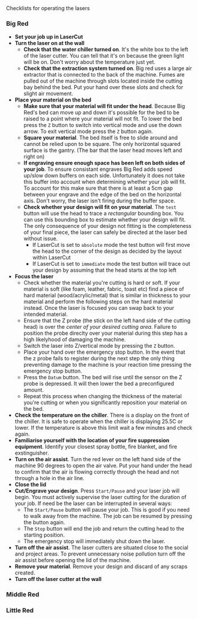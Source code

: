 ##

Checklists for operating the lasers

### Big Red

* **Set your job up in LaserCut**
* **Turn the laser on at the wall**
  * **Check that the water chiller turned on**. It's the white box to the left of the laser cutter. You can tell that it's on because the green light will be on. Don't worry about the temperature just yet.
  * **Check that the extraction system turned on**. Big red uses a large air extractor that is connected to the back of the machine. Fumes are pulled out of the machine through slots located inside the cutting bay behind the bed. Put your hand over these slots and check for slight air movement.
* **Place your material on the bed**
  * **Make sure that your material will fit under the head**. Because Big Red's bed can move up and down it's possible for the bed to be raised to a point where your material will not fit. To lower the bed press the `Z` button to switch into vertical mode and use the down arrow. To exit vertical mode press the `Z` button again.
  * **Square your material**. The bed itself is free to slide around and cannot be relied upon to be square. The only horizontal squared surface is the gantry. (The bar that the laser head moves left and right on)
  * **If engraving ensure enough space has been left on both sides of your job**. To ensure consistant engraves Big Red adds speed up/slow down buffers on each side. Unfortunately it does not take this buffer into account when determining whether your job will fit. To account for this make sure that there is at least a 5cm gap between your engrave and the edge of the bed on the horizontal axis. Don't worry, the laser isn't firing during the buffer space.
  * **Check whether your design will fit on your material**. The `test` button will use the head to trace a *rectangular* bounding box. You can use this bounding box to estimate whether your design will fit. The only consequence of your design not fitting is the completeness of your final piece, the laser can safely be directed at the laser bed without issue.
    * If LaserCut is set to `absolute` mode the test button will first move the head to the corner of the design as decided by the layout within LaserCut
    * If LaserCut is set to `immediate` mode the test button will trace out your design by assuming that the head starts at the top left
 * **Focus the laser**
   * Check whether the material you're cutting is hard or soft. If your material is soft (like foam, leather, fabric, toast etc) find a piece of hard material (wood/acrylic/metal) that is similar in thickness to your material and perform the following steps on the hard material instead. Once the laser is focused you can swap back to your intended material.
   * Ensure that the Z probe (the stick on the left hand side of the cutting head) is over the *center of your desired cutting area*. Failure to position the probe direclty over your material during this step has a high likelyhood of damaging the machine.
   * Switch the laser into Z/vertical mode by pressing the `Z` button.
   * Place your hand over the emergency stop button. In the event that the z probe fails to register during the next step the only thing preventing damage to the machine is your reaction time pressing the emergency stop button.
   * Press the `Datum` button. The bed will rise until the sensor on the Z probe is depressed. It will then lower the bed a preconfigured amount.
   * Repeat this process when changing the thickness of the material you're cutting or when you significantly reposition your material on the bed.
 * **Check the temperature on the chiller**. There is a display on the front of the chiller. It is safe to operate when the chiller is displaying 25.5C or lower. If the temperature is above this limit wait a few minutes and check again.
 * **Familiarise yourself with the location of your fire suppression equipment**. Identify your closest spray bottle, fire blanket, and fire exstinguisher.
 * **Turn on the air assist**. Turn the red lever on the left hand side of the machine 90 degrees to open the air valve. Put your hand under the head to confirm that the air is flowing correctly through the head and not through a hole in the air line.
 * **Close the lid**
 * **Cut/Engrave your design**. Press `Start/Pause` and your laser job will begin. You must actively supervise the laser cutting for the duration of your job. If need be the laser can be interrupted in several ways:
   * The `Start/Pause` button will pause your job. This is good if you need to walk away from the machine. The job can be resumed by pressing the button again.
   * The `Stop` button will end the job and return the cutting head to the starting position.
   * The emergency stop will immediately shut down the laser.
 * **Turn off the air assist**. The laser cutters are situated close to the social and project areas. To prevent unnecessary noise pollution turn off the air assist before opening the lid of the machine.
 * **Remove your material**. Remove your design and discard of any scraps created.
 * **Turn off the laser cutter at the wall**



### Middle Red

### Little Red
